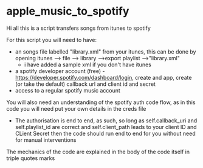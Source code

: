 # apple_music_to_spotify

Hi all this is a script transfers songs from itunes to spotify

For this script you will need to have:

- an songs file labelled "library.xml" from your itunes, this can be done by opening itunes --> file --> library -->export playlist -->"library.xml"
  - i have added a sample xml if you don't have itunes   
- a spotify developer account (free) - https://developer.spotify.com/dashboard/login, create and app, create (or take the default) callback url and client id and secret
- access to a regular spotify music account

You will also need an understanding of the spotify auth code flow, as in this code you will need put your own details in the creds file
- The authorisation is end to end, as such, so long as self.callback_uri and self.playlist_id are correct and self.client_path leads to your client ID and CLient Secret then the code should run end to end for you without need for manual interventions

The mechanics of the code are explained in the body of the code itself in triple quotes marks
